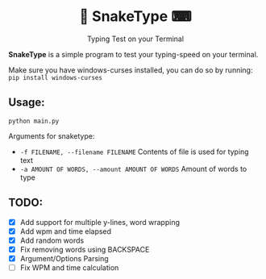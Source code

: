 <h1 align=center>🐍 SnakeType ⌨</h1>
<p align=center>Typing Test on your Terminal</b>

**SnakeType** is a simple program to test your typing-speed on your terminal.

Make sure you have windows-curses installed, you can do so by running: `pip install windows-curses`

## Usage:
```
python main.py
```
Arguments for snaketype:
- ```-f FILENAME, --filename FILENAME```
Contents of file is used for typing text
-  ```-a AMOUNT OF WORDS, --amount AMOUNT OF WORDS```
Amount of words to type

## TODO:
- [x] Add support for multiple y-lines, word wrapping
- [x] Add wpm and time elapsed
- [x] Add random words
- [x] Fix removing words using BACKSPACE
- [x] Argument/Options Parsing
- [ ] Fix WPM and time calculation